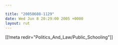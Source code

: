 ```yaml
---

title: "20050608-1129"
date: Wed Jun 8 20:29:00 2005 +0000
layout: rut
---
```


[[!meta redir="Politics_And_Law/Public_Schooling"]]
